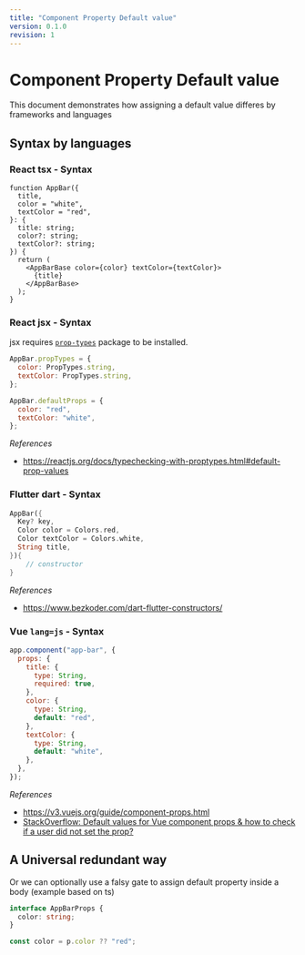 ```yaml
---
title: "Component Property Default value"
version: 0.1.0
revision: 1
---
```


# Component Property Default value

This document demonstrates how assigning a default value differes by frameworks and languages

## Syntax by languages

### React tsx - Syntax

```tsx
function AppBar({
  title,
  color = "white",
  textColor = "red",
}: {
  title: string;
  color?: string;
  textColor?: string;
}) {
  return (
    <AppBarBase color={color} textColor={textColor}>
      {title}
    </AppBarBase>
  );
}
```

### React jsx - Syntax

jsx requires [`prop-types`](https://www.npmjs.com/package/prop-types) package to be installed.

```jsx
AppBar.propTypes = {
  color: PropTypes.string,
  textColor: PropTypes.string,
};

AppBar.defaultProps = {
  color: "red",
  textColor: "white",
};
```

_References_

- https://reactjs.org/docs/typechecking-with-proptypes.html#default-prop-values

### Flutter dart - Syntax

```dart
AppBar({
  Key? key,
  Color color = Colors.red,
  Color textColor = Colors.white,
  String title,
}){
    // constructor
}
```

_References_

- https://www.bezkoder.com/dart-flutter-constructors/

### Vue `lang=js` - Syntax

```js
app.component("app-bar", {
  props: {
    title: {
      type: String,
      required: true,
    },
    color: {
      type: String,
      default: "red",
    },
    textColor: {
      type: String,
      default: "white",
    },
  },
});
```

_References_

- https://v3.vuejs.org/guide/component-props.html
- [StackOverflow: Default values for Vue component props & how to check if a user did not set the prop?](https://stackoverflow.com/questions/40365741/default-values-for-vue-component-props-how-to-check-if-a-user-did-not-set-the)

## A Universal redundant way

Or we can optionally use a falsy gate to assign default property inside a body (example based on ts)

```ts
interface AppBarProps {
  color: string;
}

const color = p.color ?? "red";
```
